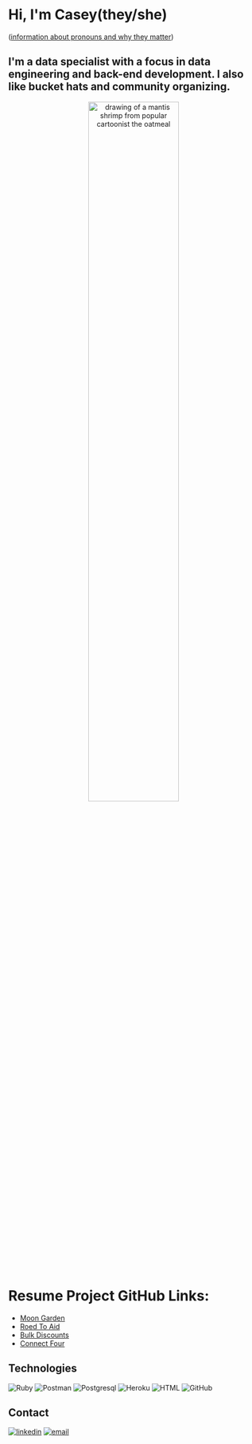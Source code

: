 # Hi, I'm Casey(they/she)
([information about pronouns and why they matter](https://www.edi.nih.gov/blog/communities/what-are-gender-pronouns-why-do-they-matter#:~:text=Using%20appropriate%20pronouns%20is%20a,pronouns%20respected%20in%20the%20workplace.))

## I'm a data specialist with a focus in data engineering and back-end development. I also like bucket hats and community organizing.

<div align="center">
<img src="http://2.bp.blogspot.com/-52ZsBnuNV54/T7uLw2V0DjI/AAAAAAAAFr0/vEkX1Izj80w/s400/mantis.jpg" alt="drawing of a mantis shrimp from popular cartoonist the oatmeal" width="60%"/>
</div>


# Resume Project GitHub Links:

- [Moon Garden](https://github.com/Moon-Garden)
- [Roed To Aid](https://github.com/Roe-dToAid)
- [Bulk Discounts](https://github.com/casefaz/little-esty-bulk-discounts)
- [Connect Four](https://github.com/casefaz/connect_four)


## Technologies
![Ruby](https://img.shields.io/badge/Ruby_on_Rails-CC0000?style=for-the-badge&logo=ruby-on-rails&logoColor=white)
![Postman](https://img.shields.io/badge/Postman-FF6C37?style=for-the-badge&logo=Postman&logoColor=white)
![Postgresql](https://img.shields.io/badge/PostgreSQL-316192?style=for-the-badge&logo=postgresql&logoColor=white)
![Heroku](https://img.shields.io/badge/Heroku-430098?style=for-the-badge&logo=heroku&logoColor=white)
![HTML](https://img.shields.io/badge/HTML5-E34F26?style=for-the-badge&logo=html5&logoColor=white)
![GitHub](https://img.shields.io/badge/GitHub-100000?style=for-the-badge&logo=github&logoColor=white)
## Contact
<section align="left">
  <a href="https://www.linkedin.com/in/casefaz/"><img alt="linkedin"  src="https://img.shields.io/badge/-LinkedIn-black.svg?style=for-the-badge&logo=linkedin&colorB=1C5D99"/></a>
  <a href="mailto:casefazio@gmail.com"><img alt="email" src="https://img.shields.io/badge/-Email-f2c236.svg?style=for-the-badge&colorB=0078D4" /></a>
</section>

